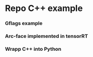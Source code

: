 # Repo C++ example

### Gflags example

### Arc-face implemented in tensorRT

### Wrapp C++ into Python
